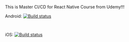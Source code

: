 This is Master CI/CD for React Native Course from Udemy!!!

Android: [![Build status](https://build.appcenter.ms/v0.1/apps/18da6018-526e-46ff-b5d7-b859e7fb0748/branches/dev/badge)](https://appcenter.ms)

<br>

iOS: [![Build status](https://build.appcenter.ms/v0.1/apps/767fb659-deb8-4821-a4e6-deb4568bbb2e/branches/dev/badge)](https://appcenter.ms)
